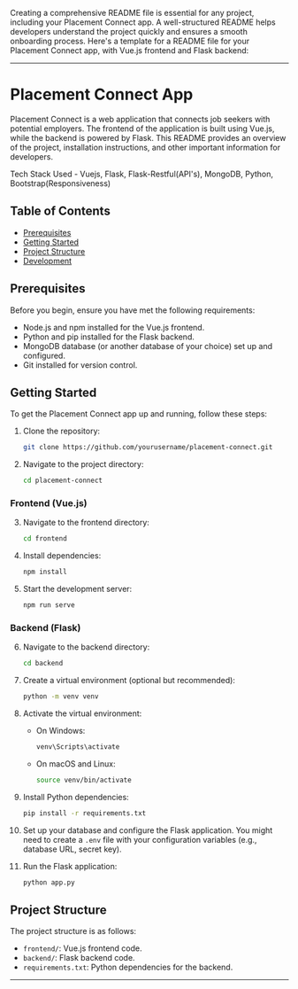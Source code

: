 Creating a comprehensive README file is essential for any project, including your Placement Connect app. A well-structured README helps developers understand the project quickly and ensures a smooth onboarding process. Here's a template for a README file for your Placement Connect app, with Vue.js frontend and Flask backend:

---

# Placement Connect App

Placement Connect is a web application that connects job seekers with potential employers. The frontend of the application is built using Vue.js, while the backend is powered by Flask. This README provides an overview of the project, installation instructions, and other important information for developers.


Tech Stack Used - Vuejs, Flask, Flask-Restful(API's), MongoDB, Python, Bootstrap(Responsiveness)

## Table of Contents

- [Prerequisites](#prerequisites)
- [Getting Started](#getting-started)
- [Project Structure](#project-structure)
- [Development](#development)

## Prerequisites

Before you begin, ensure you have met the following requirements:

- Node.js and npm installed for the Vue.js frontend.
- Python and pip installed for the Flask backend.
- MongoDB database (or another database of your choice) set up and configured.
- Git installed for version control.

## Getting Started

To get the Placement Connect app up and running, follow these steps:

1. Clone the repository:

   ```bash
   git clone https://github.com/yourusername/placement-connect.git
   ```

2. Navigate to the project directory:

   ```bash
   cd placement-connect
   ```

### Frontend (Vue.js)

3. Navigate to the frontend directory:

   ```bash
   cd frontend
   ```

4. Install dependencies:

   ```bash
   npm install
   ```

5. Start the development server:

   ```bash
   npm run serve
   ```



### Backend (Flask)

6. Navigate to the backend directory:

   ```bash
   cd backend
   ```

7. Create a virtual environment (optional but recommended):

   ```bash
   python -m venv venv
   ```

8. Activate the virtual environment:

   - On Windows:

     ```bash
     venv\Scripts\activate
     ```

   - On macOS and Linux:

     ```bash
     source venv/bin/activate
     ```

9. Install Python dependencies:

   ```bash
   pip install -r requirements.txt
   ```

10. Set up your database and configure the Flask application. You might need to create a `.env` file with your configuration variables (e.g., database URL, secret key).

11. Run the Flask application:

    ```bash
    python app.py
    ```



## Project Structure

The project structure is as follows:

- `frontend/`: Vue.js frontend code.
- `backend/`: Flask backend code.
- `requirements.txt`: Python dependencies for the backend.



---
